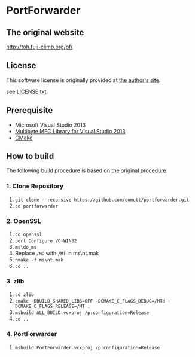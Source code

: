 # PortForwarder

## The original website

http://toh.fuji-climb.org/pf/

## License

This software license is originally provided at [the author's site](http://toh.fuji-climb.org/pf/licence.html).

see [LICENSE.txt](LICENSE.txt).

## Prerequisite

* Microsoft Visual Studio 2013
* [Multibyte MFC Library for Visual Studio 2013](https://www.microsoft.com/en-us/download/details.aspx?id=40770)
* [CMake](http://www.cmake.org/download/)

## How to build

The following build procedure is based on [the original procedure](http://toh.fuji-climb.org/pf/howtobuild.html).

### 1. Clone Repository

1. `git clone --recursive https://github.com/comutt/portforwarder.git`
2. `cd portforwarder`

### 2. OpenSSL

1. `cd openssl`
2. `perl Configure VC-WIN32`
3. `ms\do_ms`
4. Replace `/MD` with `/MT` in ms\nt.mak
5. `nmake -f ms\nt.mak`
6. `cd ..`

### 3. zlib

1. `cd zlib`
2. `cmake -DBUILD_SHARED_LIBS=OFF -DCMAKE_C_FLAGS_DEBUG=/MTd -DCMAKE_C_FLAGS_RELEASE=/MT .`
3. `msbuild ALL_BUILD.vcxproj /p:configuration=Release`
4. `cd ..`

### 4. PortForwarder

1. `msbuild PortForwarder.vcxproj /p:configuration=Release`
